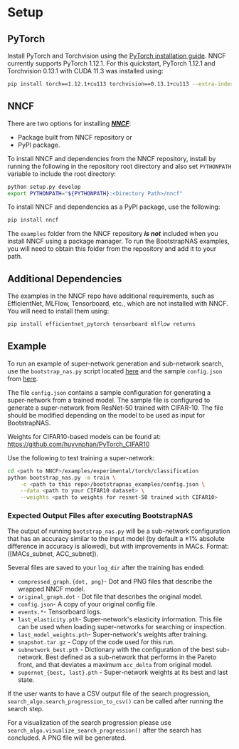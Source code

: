 # Setup

## PyTorch

Install PyTorch and Torchvision using the [PyTorch installation guide](https://pytorch.org/get-started/locally/#start-locally). NNCF currently supports PyTorch 1.12.1. For this quickstart, PyTorch 1.12.1 and Torchvision 0.13.1 with CUDA 11.3 was installed using:

```bash
pip install torch==1.12.1+cu113 torchvision==0.13.1+cu113 --extra-index-url https://download.pytorch.org/whl/cu113
```

## NNCF

There are two options for installing [***NNCF***](https://github.com/openvinotoolkit/nncf#installation):

- Package built from NNCF repository or
- PyPI package.

To install NNCF and dependencies from the NNCF repository, install by running the following in the repository root directory and also set `PYTHONPATH` variable to include the root directory:

```bash
python setup.py develop
export PYTHONPATH="${PYTHONPATH}:<Directory Path>/nncf"
```

To install NNCF and dependencies as a PyPI package, use the following:

```bash
pip install nncf
```

The ```examples``` folder from the NNCF repository ***is not*** included when you install NNCF using a package manager. To run the BootstrapNAS examples, you will need to obtain this folder from the repository and add it to your path.

## Additional Dependencies

The examples in the NNCF repo have additional requirements, such as EfficientNet, MLFlow, Tensorboard, etc., which are not installed with NNCF. You will need to install them using:

```bash
pip install efficientnet_pytorch tensorboard mlflow returns
```

## Example

To run an example of super-network generation and sub-network search, use the ```bootstrap_nas.py``` script located [here](https://github.com/openvinotoolkit/nncf/blob/v2.6.0/examples/experimental/torch/classification/bootstrap_nas.py) and the sample ```config.json``` from [here](https://github.com/jpablomch/bootstrapnas/blob/main/bootstrapnas_examples/config.json).

The file ```config.json``` contains a sample configuration for generating a super-network from a trained model. The sample file is configured to generate a super-network from ResNet-50 trained with CIFAR-10. The file should be modified depending on the model to be used as input for BootstrapNAS.

Weights for CIFAR10-based models can be found at: https://github.com/huyvnphan/PyTorch_CIFAR10

Use the following to test training a super-network:

```bash
cd <path to NNCF>/examples/experimental/torch/classification
python bootstrap_nas.py -m train \
    -c <path to this repo>/bootstrapnas_examples/config.json \
    --data <path to your CIFAR10 dataset> \
    --weights <path to weights for resnet-50 trained with CIFAR10>
```

### Expected Output Files after executing BootstrapNAS

The output of running ```bootstrap_nas.py``` will be a sub-network configuration that has an accuracy similar to the input model (by default a $\pm$1% absolute difference in accuracy is allowed), but with improvements in MACs. Format: ([MACs_subnet, ACC_subnet]).

Several files are saved to your `log_dir` after the training has ended:

- `compressed_graph.{dot, png}`- Dot and PNG files that describe the wrapped NNCF model.
- `original_graph.dot` - Dot file that describes the original model.
- `config.json`- A copy of your original config file.
- `events.*`- Tensorboard logs.
- `last_elasticity.pth`- Super-network's elasticity information. This file can be used when loading super-networks for searching or inspection.
- `last_model_weights.pth`- Super-network's weights after training.
- `snapshot.tar.gz` - Copy of the code used for this run.
- `subnetwork_best.pth` - Dictionary with the configuration of the best sub-network. Best defined as a sub-network that performs in the Pareto front, and that deviates a maximum `acc_delta` from original model.
- `supernet_{best, last}.pth` - Super-network weights at its best and last state.

If the user wants to have a CSV output file of the search progression, ```search_algo.search_progression_to_csv()``` can be called after running the search step.

For a visualization of the search progression please use ```search_algo.visualize_search_progression()``` after the search has concluded. A PNG file will be generated.
